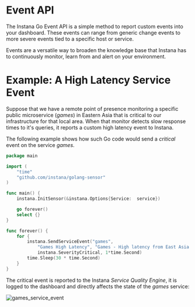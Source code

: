 # Event API

The Instana Go Event API is a simple method to report custom events into your dashboard.  These events can range from generic change events to more severe events tied to a specific host or service.

Events are a versatile way to broaden the knowledge base that Instana has to continuously monitor, learn from and alert on your environment.

# Example: A High Latency Service Event

Suppose that we have a remote point of presence monitoring a specific public microservice (_games_) in Eastern Asia that is critical to our infrastructure for that local area.  When that monitor detects slow response times to it's queries, it reports a custom high latency event to Instana.

The following example shows how such Go code would send a _critical_ event on the service _games_.

```Go
package main

import (
	"time"
	"github.com/instana/golang-sensor"
)

func main() {
	instana.InitSensor(&instana.Options{Service:  service})

	go forever()
	select {}
}

func forever() {
	for {
		instana.SendServiceEvent("games",
			"Games High Latency", "Games - High latency from East Asia POP.",
			instana.SeverityCritical, 1*time.Second)
		time.Sleep(30 * time.Second)
	}
}
```

The critical event is reported to the Instana _Service Quality Engine_, it is logged to the dashboard and directly affects the state of the _games_ service:

![games_service_event](https://disznc.s3.amazonaws.com/Instana-Event-API-Service-Event-games-2017-07-18.png)
